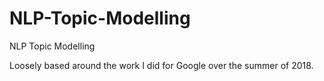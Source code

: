 # NLP-Topic-Modelling
NLP Topic Modelling 

Loosely based around the work I did for Google over the summer of 2018.
